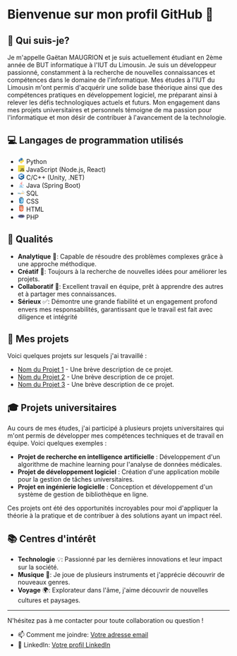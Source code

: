 # Bienvenue sur mon profil GitHub 👋

## 🤵 Qui suis-je?

Je m'appelle Gaëtan MAUGRION et je suis actuellement étudiant en 2ème année de BUT informatique à l'IUT du Limousin. Je suis un développeur passionné, constamment à la recherche de nouvelles connaissances et compétences dans le domaine de l'informatique. Mes études à l'IUT du Limousin m'ont permis d'acquérir une solide base théorique ainsi que des compétences pratiques en développement logiciel, me préparant ainsi à relever les défis technologiques actuels et futurs. Mon engagement dans mes projets universitaires et personnels témoigne de ma passion pour l'informatique et mon désir de contribuer à l'avancement de la technologie.

## 💻 Langages de programmation utilisés

- <img src="https://raw.githubusercontent.com/devicons/devicon/master/icons/python/python-original.svg" alt="python" width="15" height="15"/> Python 
- <img src="https://raw.githubusercontent.com/devicons/devicon/master/icons/javascript/javascript-original.svg" alt="javascript" width="15" height="15"/> JavaScript (Node.js, React)
- <img src="https://raw.githubusercontent.com/devicons/devicon/master/icons/cplusplus/cplusplus-original.svg" alt="cplusplus" width="15" height="15"/> C/C++ (Unity, .NET)
- <img src="https://raw.githubusercontent.com/devicons/devicon/master/icons/java/java-original.svg" alt="java" width="15" height="15"/> Java (Spring Boot)
- <img src="https://raw.githubusercontent.com/devicons/devicon/master/icons/mysql/mysql-original-wordmark.svg" alt="mysql" width="15" height="15"/> SQL
- <img src="https://raw.githubusercontent.com/devicons/devicon/master/icons/css3/css3-original-wordmark.svg" alt="css3" width="15" height="15"/> CSS
- <img src="https://raw.githubusercontent.com/devicons/devicon/master/icons/html5/html5-original-wordmark.svg" alt="html5" width="15" height="15"/> HTML
-  <img src="https://raw.githubusercontent.com/devicons/devicon/master/icons/php/php-original.svg" alt="php" width="15" height="15"/> PHP

## 🌟 Qualités

- **Analytique** 🧠: Capable de résoudre des problèmes complexes grâce à une approche méthodique.
- **Créatif** 🎨: Toujours à la recherche de nouvelles idées pour améliorer les projets.
- **Collaboratif** 🤝: Excellent travail en équipe, prêt à apprendre des autres et à partager mes connaissances.
- **Sérieux** ✅: Démontre une grande fiabilité et un engagement profond envers mes responsabilités, garantissant que le travail est fait avec diligence et intégrité

## 🚀 Mes projets

Voici quelques projets sur lesquels j'ai travaillé :

- [Nom du Projet 1](URL_du_projet_1) - Une brève description de ce projet.
- [Nom du Projet 2](URL_du_projet_2) - Une brève description de ce projet.
- [Nom du Projet 3](URL_du_projet_3) - Une brève description de ce projet.

## 🎓 Projets universitaires

Au cours de mes études, j'ai participé à plusieurs projets universitaires qui m'ont permis de développer mes compétences techniques et de travail en équipe. Voici quelques exemples :

- **Projet de recherche en intelligence artificielle** : Développement d'un algorithme de machine learning pour l'analyse de données médicales.
- **Projet de développement logiciel** : Création d'une application mobile pour la gestion de tâches universitaires.
- **Projet en ingénierie logicielle** : Conception et développement d'un système de gestion de bibliothèque en ligne.

Ces projets ont été des opportunités incroyables pour moi d'appliquer la théorie à la pratique et de contribuer à des solutions ayant un impact réel.

## 📚 Centres d'intérêt

- **Technologie** 💡: Passionné par les dernières innovations et leur impact sur la société.
- **Musique** 🎵: Je joue de plusieurs instruments et j'apprécie découvrir de nouveaux genres.
- **Voyage** 🌍: Explorateur dans l'âme, j'aime découvrir de nouvelles cultures et paysages.

---

N'hésitez pas à me contacter pour toute collaboration ou question !

- 📫 Comment me joindre: [Votre adresse email](mailto:votre_email@example.com)
- 🔗 LinkedIn: [Votre profil LinkedIn](URL_de_votre_profil_LinkedIn)
